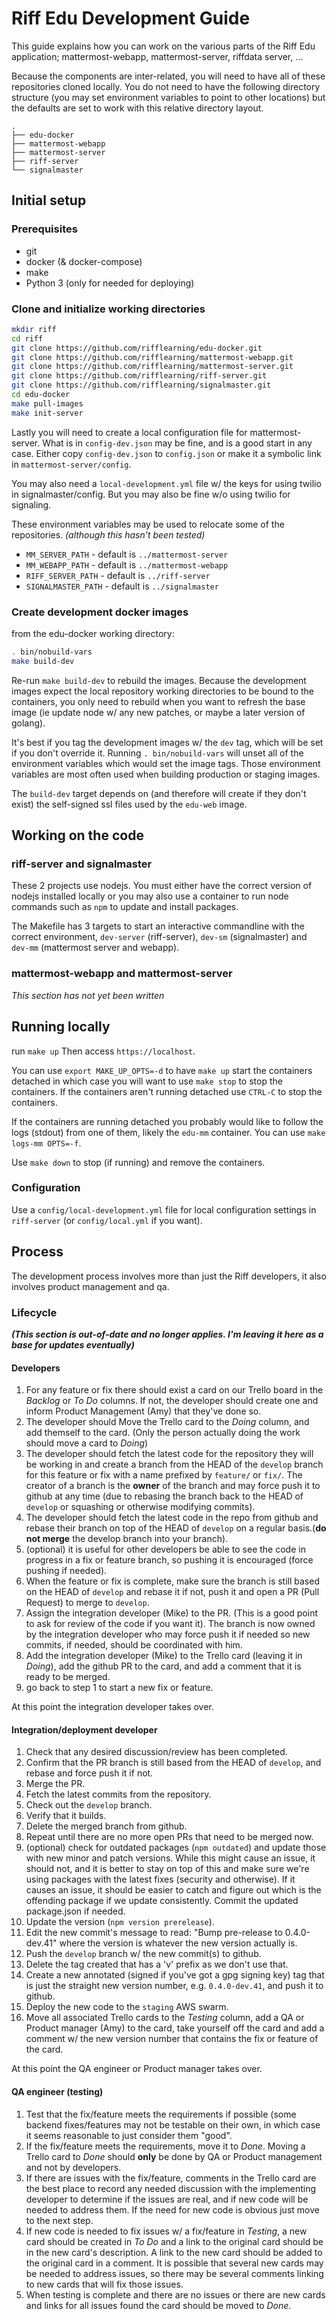 # Riff Edu Development Guide

This guide explains how you can work on the various parts of the Riff Edu application; mattermost-webapp,
mattermost-server, riffdata server, ...

Because the components are inter-related, you will need to have all of these repositories
cloned locally. You do not need to have the following directory structure (you may set
environment variables to point to other locations) but the defaults are set to work with
this relative directory layout.

```
.
├── edu-docker
├── mattermost-webapp
├── mattermost-server
├── riff-server
└── signalmaster
```

## Initial setup

### Prerequisites

- git
- docker (& docker-compose)
- make
- Python 3 (only for needed for deploying)

### Clone and initialize working directories

```sh
mkdir riff
cd riff
git clone https://github.com/rifflearning/edu-docker.git
git clone https://github.com/rifflearning/mattermost-webapp.git
git clone https://github.com/rifflearning/mattermost-server.git
git clone https://github.com/rifflearning/riff-server.git
git clone https://github.com/rifflearning/signalmaster.git
cd edu-docker
make pull-images
make init-server
```

Lastly you will need to create a local configuration file for mattermost-server.
What is in `config-dev.json` may be fine, and is a good start in any case.
Either copy `config-dev.json` to `config.json` or make it a symbolic link in
`mattermost-server/config`.

You may also need a `local-development.yml` file w/ the keys for using twilio
in signalmaster/config. But you may also be fine w/o using twilio for signaling.

These environment variables may be used to relocate some of the repositories.
_(although this hasn't been tested)_

- `MM_SERVER_PATH` - default is `../mattermost-server`
- `MM_WEBAPP_PATH` - default is `../mattermost-webapp`
- `RIFF_SERVER_PATH` - default is `../riff-server`
- `SIGNALMASTER_PATH` - default is `../signalmaster`

### Create development docker images

from the edu-docker working directory:

```sh
. bin/nobuild-vars
make build-dev
```

Re-run `make build-dev` to rebuild the images. Because the development images expect
the local repository working directories to be bound to the containers, you only
need to rebuild when you want to refresh the base image (ie update node w/ any new
patches, or maybe a later version of golang).

It's best if you tag the development images w/ the `dev` tag, which will be set if
you don't override it. Running `. bin/nobuild-vars` will unset all of the environment
variables which would set the image tags. Those environment variables are most often
used when building production or staging images.

The `build-dev` target depends on (and therefore will create if they don't exist)
the self-signed ssl files used by the `edu-web` image.

## Working on the code

### riff-server and signalmaster

These 2 projects use nodejs. You must either have the correct version of nodejs
installed locally or you may also use a container to run node commands such as
`npm` to update and install packages.

The Makefile has 3 targets to start an interactive commandline with the correct
environment, `dev-server` (riff-server), `dev-sm` (signalmaster) and `dev-mm`
(mattermost server and webapp).

### mattermost-webapp and mattermost-server

_This section has not yet been written_


## Running locally

run `make up` Then access `https://localhost`.

You can use `export MAKE_UP_OPTS=-d` to have `make up` start the containers
detached in which case you will want to use `make stop` to stop the containers.
If the containers aren't running detached use `CTRL-C` to stop the containers.

If the containers are running detached you probably would like to follow the
logs (stdout) from one of them, likely the `edu-mm` container. You can use
`make logs-mm OPTS=-f`.

Use `make down` to stop (if running) and remove the containers.

### Configuration

Use a `config/local-development.yml` file for local configuration settings in
`riff-server` (or `config/local.yml` if you want).


## Process ##

The development process involves more than just the Riff developers, it also involves
product management and qa.

### Lifecycle

**_(This section is out-of-date and no longer applies. I'm leaving it here as a base for updates
eventually)_**

#### Developers

1. For any feature or fix there should exist a card on our Trello board in the _Backlog_ or
   _To Do_ columns. If not, the developer should create one and inform Product Management (Amy)
   that they've done so.
1. The developer should Move the Trello card to the _Doing_ column, and add themself to the card.
   (Only the person actually doing the work should move a card to _Doing_)
1. The developer should fetch the latest code for the repository they will be working in and
   create a branch from the HEAD of the `develop` branch for this feature or fix with a name
   prefixed by `feature/` or `fix/`. 
   The creator of a branch is the **owner** of the branch and may force push it to github at
   any time (due to rebasing the branch back to the HEAD of `develop` or squashing or otherwise
   modifying commits).
1. The developer should fetch the latest code in the repo from github and rebase their branch
   on top of the HEAD of `develop` on a regular basis.(**do not merge** the develop branch into
   your branch).
1. (optional) it is useful for other developers be able to see the code in progress in a fix or
   feature branch, so pushing it is encouraged (force pushing if needed).
1. When the feature or fix is complete, make sure the branch is still based on the HEAD of
   `develop` and rebase it if not, push it and open a PR (Pull Request) to merge to `develop`.
1. Assign the integration developer (Mike) to the PR. (This is a good point to ask for review
   of the code if you want it). The branch is now owned by the integration developer who may
   force push it if needed so new commits, if needed, should be coordinated with him.
1. Add the integration developer (Mike) to the Trello card (leaving it in _Doing_), add the
   github PR to the card, and add a comment that it is ready to be merged.
1. go back to step 1 to start a new fix or feature.

At this point the integration developer takes over.

#### Integration/deployment developer

1. Check that any desired discussion/review has been completed.
1. Confirm that the PR branch is still based from the HEAD of `develop`, and rebase and
   force push it if not.
1. Merge the PR.
1. Fetch the latest commits from the repository.
1. Check out the `develop` branch.
1. Verify that it builds.
1. Delete the merged branch from github.
1. Repeat until there are no more open PRs that need to be merged now.
1. (optional) check for outdated packages (`npm outdated`) and update those with new minor
   and patch versions. While this might cause an issue, it should not, and it is better to
   stay on top of this and make sure we're using packages with the latest fixes (security
   and otherwise). If it causes an issue, it should be easier to catch and figure out which
   is the offending package if we update consistently. Commit the updated package.json if
   needed.
1. Update the version (`npm version prerelease`).
1. Edit the new commit's message to read: "Bump pre-release to 0.4.0-dev.41" where the version
   is whatever the new version actually is.
1. Push the `develop` branch w/ the new commit(s) to github.
1. Delete the tag created that has a 'v' prefix as we don't use that.
1. Create a new annotated (signed if you've got a gpg signing key) tag that is just the straight
   new version number, e.g. `0.4.0-dev.41`, and push it to github.
1. Deploy the new code to the `staging` AWS swarm.
1. Move all associated Trello cards to the _Testing_ column, add a QA or Product manager (Amy)
   to the card, take yourself off the card and add a comment w/ the new version number that
   contains the fix or feature of the card.

At this point the QA engineer or Product manager takes over.

#### QA engineer (testing)

1. Test that the fix/feature meets the requirements if possible (some backend fixes/features may
   not be testable on their own, in which case it seems reasonable to just consider them "good".
1. If the fix/feature meets the requirements, move it to _Done_. Moving a Trello card to _Done_
   should **only** be done by QA or Product management and not by developers.
1. If there are issues with the fix/feature, comments in the Trello card are the best place to
   record any needed discussion with the implementing developer to determine if the issues are
   real, and if new code will be needed to address them. If the need for new code is obvious
   just move to the next step.
1. If new code is needed to fix issues w/ a fix/feature in _Testing_, a new card should be created
   in _To Do_ and a link to the original card should be in the new card's description. A link to
   the new card should be added to the original card in a comment. It is possible that several new
   cards may be needed to address issues, so there may be several comments linking to new cards
   that will fix those issues.
1. When testing is complete and there are no issues or there are new cards and links for all
   issues found the card should be moved to _Done_.

<!-- Amy wanted something about making sure that product management got the chance to prioritize
     but found this to be confusing, so I'm leaving it, but commenting it out. -mjl
It should also be noted that sometimes testing uncovers new functionality/behavior that could
be desireable. This new functionality/behavior could reasonably be considered not a bug in the
initial implementation but an enhancement. These should be treated as new features by the QA
engineer and a card in Trello created and put in the _Backlog_ for prioritization by the product
manager.
-->
